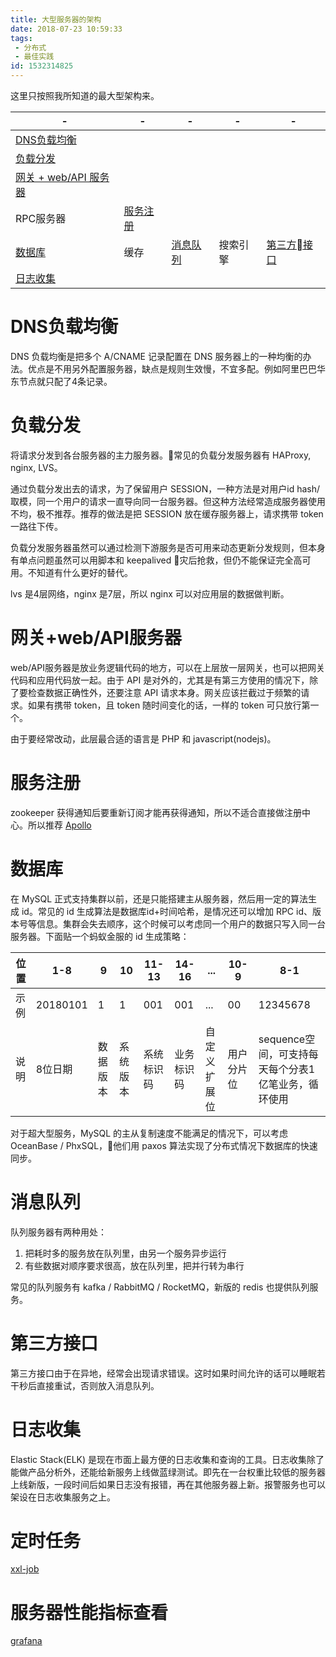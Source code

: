 ```yaml
---
title: 大型服务器的架构
date: 2018-07-23 10:59:33
tags:
 - 分布式
 - 最佳实践
id: 1532314825
---
```

这里只按照我所知道的最大型架构来。

|-|-|-|-|-|
|-|-|-|-|-|
|[DNS负载均衡](#DNS负载均衡) |
|[负载分发](#负载分发) |
|[网关 + web/API 服务器](#网关+web/API服务器)|
|RPC服务器 | [服务注册](#服务注册)
|[数据库](#数据库) | 缓存 | [消息队列](#消息队列) | 搜索引擎 | [第三方接口](#第三方接口)
|[日志收集](#日志收集)|

# DNS负载均衡
DNS 负载均衡是把多个 A/CNAME 记录配置在 DNS 服务器上的一种均衡的办法。优点是不用另外配置服务器，缺点是规则生效慢，不宜多配。例如阿里巴巴华东节点就只配了4条记录。

# 负载分发
将请求分发到各台服务器的主力服务器。常见的负载分发服务器有 HAProxy, nginx, LVS。

通过负载分发出去的请求，为了保留用户 SESSION，一种方法是对用户id hash/取模，同一个用户的请求一直导向同一台服务器。但这种方法经常造成服务器使用不均，极不推荐。推荐的做法是把 SESSION 放在缓存服务器上，请求携带 token 一路往下传。

负载分发服务器虽然可以通过检测下游服务是否可用来动态更新分发规则，但本身有单点问题虽然可以用脚本和 keepalived 灾后抢救，但仍不能保证完全高可用。不知道有什么更好的替代。

lvs 是4层网络，nginx 是7层，所以 nginx 可以对应用层的数据做判断。

# 网关+web/API服务器
web/API服务器是放业务逻辑代码的地方，可以在上层放一层网关，也可以把网关代码和应用代码放一起。由于 API 是对外的，尤其是有第三方使用的情况下，除了要检查数据正确性外，还要注意 API 请求本身。网关应该拦截过于频繁的请求。如果有携带 token，且 token 随时间变化的话，一样的 token 可只放行第一个。

由于要经常改动，此层最合适的语言是 PHP 和 javascript(nodejs)。

# 服务注册
zookeeper 获得通知后要重新订阅才能再获得通知，所以不适合直接做注册中心。所以推荐 [Apollo](https://github.com/ctripcorp/apollo)

# 数据库
在 MySQL 正式支持集群以前，还是只能搭建主从服务器，然后用一定的算法生成 id。常见的 id 生成算法是数据库id+时间哈希，是情况还可以增加 RPC id、版本号等信息。集群会失去顺序，这个时候可以考虑同一个用户的数据只写入同一台服务器。下面贴一个蚂蚁金服的 id 生成策略：

|位置|1-8|9|10|11-13|14-16|...|10-9|8-1|
| - | - |-|-| -    | -   | - | -  | - |
|示例|20180101|1|1|001|001|...|00|12345678|
|说明| 8位日期 |数据版本|系统版本|系统标识码|业务标识码|自定义扩展位|用户分片位|sequence空间，可支持每天每个分表1亿笔业务，循环使用|

对于超大型服务，MySQL 的主从复制速度不能满足的情况下，可以考虑 OceanBase / PhxSQL，他们用 paxos 算法实现了分布式情况下数据库的快速同步。

# 消息队列
队列服务器有两种用处：
1. 把耗时多的服务放在队列里，由另一个服务异步运行
2. 有些数据对顺序要求很高，放在队列里，把并行转为串行

常见的队列服务有 kafka / RabbitMQ / RocketMQ，新版的 redis 也提供队列服务。

# 第三方接口
第三方接口由于在异地，经常会出现请求错误。这时如果时间允许的话可以睡眠若干秒后直接重试，否则放入消息队列。

# 日志收集
Elastic Stack(ELK) 是现在市面上最方便的日志收集和查询的工具。日志收集除了能做产品分析外，还能给新服务上线做蓝绿测试。即先在一台权重比较低的服务器上线新版，一段时间后如果日志没有报错，再在其他服务器上新。报警服务也可以架设在日志收集服务之上。

# 定时任务
[xxl-job](https://github.com/xuxueli/xxl-job)

# 服务器性能指标查看
[grafana](https://github.com/grafana/grafana)
